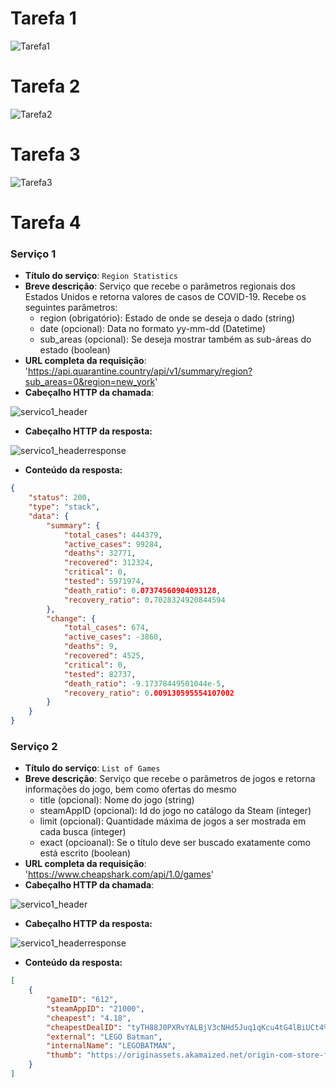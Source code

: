 # Tarefa 1

![Tarefa1](https://github.com/felipevboas/inf331/blob/master/lab04/images/Tarefa1.png?raw=true)

# Tarefa 2

![Tarefa2](https://github.com/felipevboas/inf331/blob/master/lab04/images/Tarefas2.PNG?raw=true)

# Tarefa 3

![Tarefa3](https://github.com/felipevboas/inf331/blob/master/lab04/images/Tarefas3.PNG?raw=true)

# Tarefa 4
### Serviço 1
* **Título do serviço**: `Region Statistics`
* **Breve descrição**:
  Serviço que recebe o parâmetros regionais dos Estados Unidos e retorna valores de casos de COVID-19. Recebe os seguintes parâmetros:
  - region (obrigatório): Estado de onde se deseja o dado (string)
  - date (opcional): Data no formato yy-mm-dd (Datetime)
  - sub_areas (opcional): Se deseja mostrar também as sub-áreas do estado (boolean)
* **URL completa da requisição**: 'https://api.quarantine.country/api/v1/summary/region?sub_areas=0&region=new_york'
* **Cabeçalho HTTP da chamada**:

![servico1_header](https://github.com/felipevboas/inf331/blob/master/lab04/images/servico1_header.PNG?raw=true)
* **Cabeçalho HTTP da resposta:**

![servico1_headerresponse](https://github.com/felipevboas/inf331/blob/master/lab04/images/servico1_headerresponse.PNG?raw=true)
* **Conteúdo da resposta:**
~~~json
{
    "status": 200,
    "type": "stack",
    "data": {
        "summary": {
            "total_cases": 444379,
            "active_cases": 99284,
            "deaths": 32771,
            "recovered": 312324,
            "critical": 0,
            "tested": 5971974,
            "death_ratio": 0.07374560904093128,
            "recovery_ratio": 0.7028324920844594
        },
        "change": {
            "total_cases": 674,
            "active_cases": -3860,
            "deaths": 9,
            "recovered": 4525,
            "critical": 0,
            "tested": 82737,
            "death_ratio": -9.17378449501044e-5,
            "recovery_ratio": 0.009130595554107002
        }
    }
}
~~~

### Serviço 2
* **Título do serviço**: `List of Games`
* **Breve descrição**:
  Serviço que recebe o parâmetros de jogos e retorna informações do jogo, bem como ofertas do mesmo
  - title (opcional): Nome do jogo (string)
  - steamAppID (opcional): Id do jogo no catálogo da Steam (integer)
  - limit (opcional): Quantidade máxima de jogos a ser mostrada em cada busca (integer)
  - exact (opcioanal): Se o título deve ser buscado exatamente como está escrito (boolean)
* **URL completa da requisição**: 'https://www.cheapshark.com/api/1.0/games'
* **Cabeçalho HTTP da chamada**:

![servico1_header](https://github.com/felipevboas/inf331/blob/master/lab04/images/servico1_header.PNG?raw=true)
* **Cabeçalho HTTP da resposta:**

![servico1_headerresponse](https://github.com/felipevboas/inf331/blob/master/lab04/images/servico1_headerresponse.PNG?raw=true)
* **Conteúdo da resposta:**
~~~json
[
    {
        "gameID": "612",
        "steamAppID": "21000",
        "cheapest": "4.18",
        "cheapestDealID": "tyTH88J0PXRvYALBjV3cNHd5Juq1qKcu4tG4lBiUCt4%3D",
        "external": "LEGO Batman",
        "internalName": "LEGOBATMAN",
        "thumb": "https://originassets.akamaized.net/origin-com-store-final-assets-prod/195763/142.0x200.0/1040463_MB_142x200_en_US_^_2017-09-08-15-21-36_d7034d41216b6dc201fb20e0cee37c1e66190a11.jpg"
    }
]
~~~